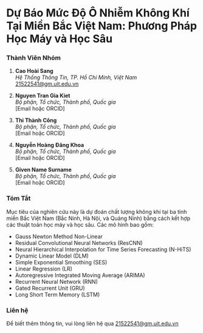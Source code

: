 # Dự Báo Mức Độ Ô Nhiễm Không Khí Tại Miền Bắc Việt Nam: Phương Pháp Học Máy và Học Sâu

### Thành Viên Nhóm

1. **Cao Hoài Sang**  
   _Hệ Thống Thông Tin, TP. Hồ Chí Minh, Việt Nam_  
   [21522541@gm.uit.edu.vn](mailto:21522541@gm.uit.edu.vn)

2. **Nguyen Tran Gia Kiet**  
   _Bộ phận, Tổ chức, Thành phố, Quốc gia_  
   [Email hoặc ORCID]

3. **Thi Thành Công**  
   _Bộ phận, Tổ chức, Thành phố, Quốc gia_  
   [Email hoặc ORCID]

4. **Nguyễn Hoàng Đăng Khoa**  
   _Bộ phận, Tổ chức, Thành phố, Quốc gia_  
   [Email hoặc ORCID]

5. **Given Name Surname**  
   _Bộ phận, Tổ chức, Thành phố, Quốc gia_  
   [Email hoặc ORCID]

### Tóm Tắt

Mục tiêu của nghiên cứu này là dự đoán chất lượng không khí tại ba tỉnh miền Bắc Việt Nam (Bắc Ninh, Hà Nội, và Quảng Ninh) bằng cách kết hợp các thuật toán học máy và học sâu. Các mô hình bao gồm:

- Gauss Newton Method Non-Linear
- Residual Convolutional Neural Networks (ResCNN)
- Neural Hierarchical Interpolation for Time Series Forecasting (N-HiTS)
- Dynamic Linear Model (DLM)
- Simple Exponential Smoothing (SES)
- Linear Regression (LR)
- Autoregressive Integrated Moving Average (ARIMA)
- Recurrent Neural Network (RNN)
- Gated Recurrent Unit (GRU)
- Long Short Term Memory (LSTM)

### Liên hệ

Để biết thêm thông tin, vui lòng liên hệ qua [21522541@gm.uit.edu.vn](mailto:21522541@gm.uit.edu.vn)
